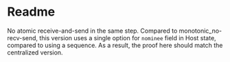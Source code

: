 # Readme

No atomic receive-and-send in the same step.
Compared to monotonic_no-recv-send, this version uses a single option for `nominee` field
in Host state, compared to using a sequence. As a result, the proof here should match the 
centralized version.
